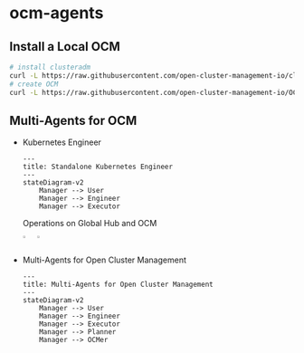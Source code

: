 # ocm-agents

## Install a Local OCM

```bash
# install clusteradm
curl -L https://raw.githubusercontent.com/open-cluster-management-io/clusteradm/main/install.sh | bash
# create OCM
curl -L https://raw.githubusercontent.com/open-cluster-management-io/OCM/main/solutions/setup-dev-environment/local-up.sh | bash
```

## Multi-Agents for OCM

- Kubernetes Engineer

  ```mermaid
  ---
  title: Standalone Kubernetes Engineer
  ---
  stateDiagram-v2
      Manager --> User
      Manager --> Engineer
      Manager --> Executor
  ```

  Operations on Global Hub and OCM
  <div style="display: flex; gap: 5px;">
    <a href="https://asciinema.org/a/673721" target="_blank">
      <img src="https://asciinema.org/a/673721.svg" style="width: 40%; height: auto;" />
    </a>
    
    <a href="https://asciinema.org/a/673715" target="_blank">
      <img src="https://asciinema.org/a/673715.svg" style="width: 40%; height: auto;" />
    </a>
  </div>

- Multi-Agents for Open Cluster Management

  ```mermaid
  ---
  title: Multi-Agents for Open Cluster Management
  ---
  stateDiagram-v2
      Manager --> User
      Manager --> Engineer
      Manager --> Executor
      Manager --> Planner
      Manager --> OCMer
  ```
